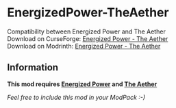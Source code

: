 # EnergizedPower-TheAether
Compatibility between Energized Power and The Aether<br>
Download on CurseForge: [Energized Power - The Aether](https://www.curseforge.com/minecraft/mc-mods/energized-power-the-aether)<br>
Download on Modrinth: [Energized Power - The Aether](https://modrinth.com/mod/energized-power-ta)

## Information

**This mod requires [Energized Power](https://github.com/JDDev0/EnergizedPower) and [The Aether](https://github.com/The-Aether-Team/The-Aether)**

*Feel free to include this mod in your ModPack :-)*